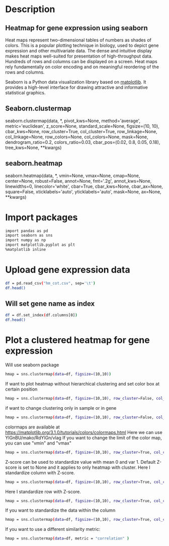 # Description
## Heatmap for gene expression using seaborn
Heat maps represent two-dimensional tables of numbers as shades of colors. This is a popular plotting technique in biology, used to depict gene expression and other multivariate data. The dense and intuitive display makes heat maps well-suited for presentation of high-throughput data. Hundreds of rows and columns can be displayed on a screen. Heat maps rely fundamentally on color encoding and on meaningful reordering of the rows and columns.

Seaborn is a Python data visualization library based on [matplotlib](https://matplotlib.org/). It provides a high-level interface for drawing attractive and informative statistical graphics.

## Seaborn.clustermap
seaborn.clustermap(data, *, pivot_kws=None, method='average', metric='euclidean', z_score=None, standard_scale=None, figsize=(10, 10), cbar_kws=None, row_cluster=True, col_cluster=True, row_linkage=None, col_linkage=None, row_colors=None, col_colors=None, mask=None, dendrogram_ratio=0.2, colors_ratio=0.03, cbar_pos=(0.02, 0.8, 0.05, 0.18), tree_kws=None, **kwargs)

## seaborn.heatmap
seaborn.heatmap(data, *, vmin=None, vmax=None, cmap=None, center=None, robust=False, annot=None, fmt='.2g', annot_kws=None, linewidths=0, linecolor='white', cbar=True, cbar_kws=None, cbar_ax=None, square=False, xticklabels='auto', yticklabels='auto', mask=None, ax=None, **kwargs)


# Import packages
```bash
import pandas as pd
import seaborn as sns
import numpy as np
import matplotlib.pyplot as plt
%matplotlib inline

```
# Upload gene expression data
```bash
df = pd.read_csv("hm_cot.csv", sep='\t')
df.head()
```
## Will set gene name as index
```bash
df = df.set_index(df.columns[0])
df.head()
```



# Plot a clustered heatmap for gene expression
Will use seaborn package
```bash
hmap = sns.clustermap(data=df, figsize=(10,10))
```
If want to plot heatmap without hierarchical clustering and set color box at certain position
```bash
hmap = sns.clustermap(data=df, figsize=(10,10), row_cluster=False, col_cluster=False, cbar_pos=(0, .2, .03, .4))
```
if want to change  clustering only in sample or in gene
```bash
hmap = sns.clustermap(data=df, figsize=(10,10), row_cluster=False, col_cluster=True, cbar_pos=(0, .2, .03, .4))
```

colormaps are available at https://matplotlib.org/3.1.0/tutorials/colors/colormaps.html
Here we can use YlGnBU/mako/RdYlGn/vlag
If you want to change the limit of the color map, you can use "vmin" and "vmax" 
```bash
hmap = sns.clustermap(data=df, figsize=(10,10), row_cluster=True, col_cluster=True, cmap='YlGnBu')
```

Z-score can be used to standardize value with mean 0 and var 1. Default Z-score is set to None and it applies to only heatmap with cluster. 
Here I standardize column with Z-score.
```bash
hmap = sns.clustermap(data=df, figsize=(10,10), row_cluster=True, col_cluster=True, cmap='YlGnBu', z_score=1)
```
Here I standardize row with Z-score.
```bash
hmap = sns.clustermap(data=df, figsize=(10,10), row_cluster=True, col_cluster=True, cmap='YlGnBu', z_score=0)

```
If you want to standardize the data within the column
```bash
hmap = sns.clustermap(data=df, figsize=(10,10), row_cluster=True, col_cluster=True, cmap='YlGnBu', z_score=0,standard_scale=1 )

```
If you want to use a different similarity metric:

```bash
hmap = sns.clustermap(data=df, metric = "correlation" )

```
